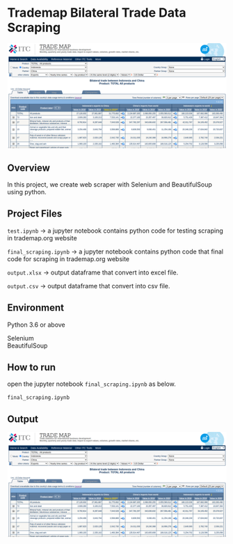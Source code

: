 # Trademap  Bilateral Trade  Data Scraping

<p align="center">
  <img src="image.png" alt="Sublime's custom image"/>
</p>
 

## **Overview**
In this project, we create web scraper with Selenium and  BeautifulSoup using python.
 

 

 
 

## Project Files

```test.ipynb``` -> a jupyter notebook contains python code for testing  scraping in trademap.org website

```final_scraping.ipynb``` -> a jupyter notebook contains python code that final code for   scraping in trademap.org website

```output.xlsx``` -> output dataframe  that convert into excel file. 

```output.csv``` -> output dataframe  that convert into csv file. 
 

## Environment 
Python 3.6 or above

Selenium   
BeautifulSoup  


## How to run

open  the jupyter notebook ```final_scraping.ipynb``` as below.

```
final_scraping.ipynb
``` 


## Output 

<p align="center">
  <img src="image.png" alt="Sublime's custom image"/>
</p>
 